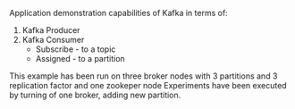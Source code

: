 Application demonstration capabilities of Kafka in terms of:

1. Kafka Producer
2. Kafka Consumer 
    * Subscribe - to a topic
    * Assigned - to a partition
    
This example has been run on three broker nodes with 3 partitions and 3 replication factor and one zookeper node
Experiments have been executed by turning of one broker, adding new partition.